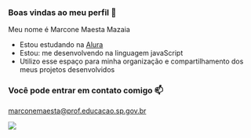 ### Boas vindas ao meu perfil 💙

Meu nome é Marcone Maesta Mazaia
- Estou estudando na [Alura](https://www.alura.com.br)
- Estou: me desenvolvendo na linguagem javaScript
- Utilizo  esse espaço para minha organização e compartilhamento dos meus projetos desenvolvidos 

 ###  Você pode entrar em contato comigo 📫

marconemaesta@prof.educacao.sp.gov.br

![](https://media1.tenor.com/m/RddAsOMN-w0AAAAC/143-filiny-143.gif)





